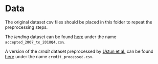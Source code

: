 # Data

The original dataset csv files should be placed in this folder to repeat the preprocessing steps.

The *lending* dataset can be found [here](https://www.kaggle.com/wordsforthewise/lending-club) under the name `accepted_2007_to_2018Q4.csv`.

A version of the *credit* dataset preprocessed by [Ustun et al.](https://arxiv.org/abs/1809.06514) can be found [here](https://github.com/ustunb/actionable-recourse/tree/master/examples/paper/data) under the name `credit_processed.csv`.